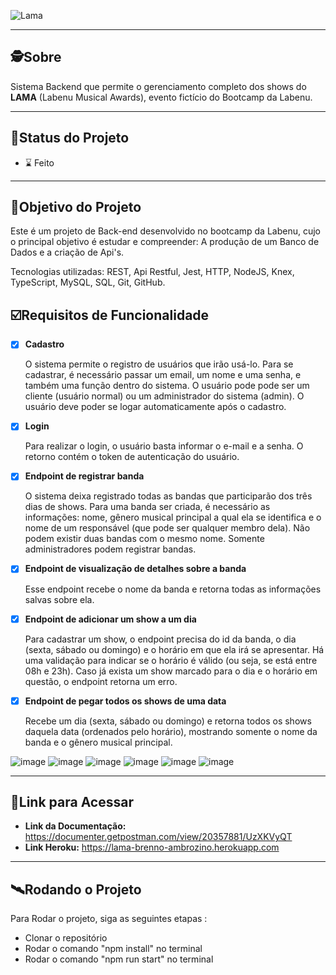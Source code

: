 ![Lama](https://user-images.githubusercontent.com/99096015/180623701-35af70df-74bf-448d-a060-8cd6b25b39f2.png)



---

##  🕵Sobre


Sistema Backend que permite o gerenciamento completo dos shows do **LAMA** (Labenu Musical Awards), evento fictício do Bootcamp da Labenu.

---
##  🧭Status do Projeto

 - ⌛ Feito

---

##  🎯Objetivo do Projeto

Este é um projeto de Back-end desenvolvido no bootcamp da Labenu, cujo o principal objetivo é estudar e compreender: A produção de um Banco de Dados e a criação de Api's.

Tecnologias utilizadas: REST, Api Restful, Jest, HTTP, NodeJS, Knex, TypeScript, MySQL, SQL, Git, GitHub.



## ☑️Requisitos de Funcionalidade

- [x] **Cadastro**

  O sistema permite o registro de usuários que irão usá-lo. Para se cadastrar, é necessário passar um email, um nome e uma senha, e também uma função dentro do sistema. O usuário pode pode ser um cliente (usuário normal) ou um administrador do sistema (admin). O usuário deve poder se logar automaticamente após o cadastro.

- [x] **Login**

  Para realizar o login, o usuário basta informar o e-mail e a senha. O retorno contém o token de autenticação do usuário.

- [x] **Endpoint de registrar banda**

  O sistema deixa registrado todas as bandas que participarão dos três dias de shows. Para uma banda ser criada, é necessário as informações: nome, gênero musical principal a qual ela se identifica e o nome de um responsável (que pode ser qualquer membro dela). Não podem existir duas bandas com o mesmo nome. Somente administradores podem registrar bandas.

- [x] **Endpoint de visualização de detalhes sobre a banda** 

  Esse endpoint recebe o nome da banda e retorna todas as informações salvas sobre ela.

- [x] **Endpoint de adicionar um show a um dia**

  Para cadastrar um show, o endpoint precisa do id da banda, o dia (sexta, sábado ou domingo) e o horário em que ela irá se apresentar. Há uma validação para indicar se o horário é válido (ou seja, se está entre 08h e 23h). Caso já exista um show marcado para o dia e o horário em questão, o endpoint retorna um erro. 

- [x] **Endpoint de pegar todos os shows de uma data**
  
  Recebe um dia (sexta, sábado ou domingo) e retorna todos os shows daquela data (ordenados pelo horário), mostrando somente o nome da banda e o gênero musical principal.

![image](https://user-images.githubusercontent.com/99096015/180623858-bd18231d-b0df-4dd4-95c8-57108ec1dca1.png) 
![image](https://user-images.githubusercontent.com/99096015/180623863-6f753ba8-dd39-487a-8177-4c6b0c3e191c.png)
![image](https://user-images.githubusercontent.com/99096015/180623888-1f924e57-c05f-4a6f-ae04-de5a59e3e71b.png)
![image](https://user-images.githubusercontent.com/99096015/180624070-b38c9a76-9b3d-4331-96ae-77e01fe08af8.png)
![image](https://user-images.githubusercontent.com/99096015/180623907-6c142159-2b48-4d53-853f-b44a56662c84.png)
![image](https://user-images.githubusercontent.com/99096015/180624084-b73e4d20-94cc-402e-bf87-e253e701209d.png)





---

## 🔗Link para Acessar

- **Link da Documentação:** https://documenter.getpostman.com/view/20357881/UzXKVyQT
- **Link Heroku:** https://lama-brenno-ambrozino.herokuapp.com

---


## 🛰Rodando o Projeto

Para Rodar o projeto, siga as seguintes etapas :

- Clonar o repositório
- Rodar o comando "npm install" no terminal
- Rodar o comando "npm run start" no terminal
